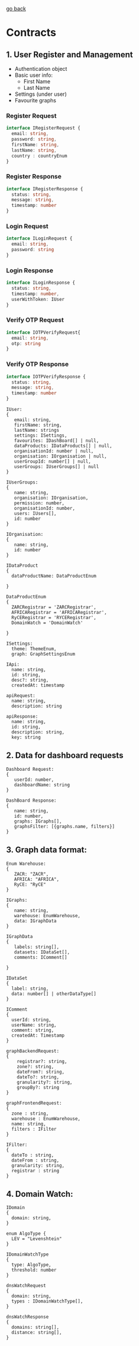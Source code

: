 [go back](readme.md)

# Contracts
## 1. User Register and Management
  - Authentication object
  - Basic user info:
     - First Name
     - Last Name
  - Settings (under user)
  - Favourite graphs

### Register Request
```ts
interface IRegisterRequest {
  email: string,
  password: string,
  firstName: string,
  lastName: string,
  country : countryEnum
}
```
### Register Response
```ts
interface IRegisterResponse {
  status: string,
  message: string,
  timestamp: number
}
```
### Login Request
```ts
interface ILoginRequest {
  email: string,
  password: string
}
```
### Login Response
```ts
interface ILoginResponse {
  status: string,
  timestamp: number,
  userWithToken: IUser
}
```
### Verify OTP Request
```ts
interface IOTPVerifyRequest{
  email: string,
  otp: string
}
```
### Verify OTP Response
```ts
interface IOTPVerifyResponse {
  status: string,
  message: string,
  timestamp: number
}
```
```
IUser:
{
   email: string,
   firstName: string,
   lastName: strings
   settings: ISettings,
   favourites: IDashBoard[] | null,
   dataProducts: IDataProducts[] | null,
   organisationId: number | null,
   organisation: IOrganisation | null,
   userGroupId: number[] | null,
   userGroups: IUserGroups[] | null
}

```
```
IUserGroups:
{
   name: string,
   organisation: IOrganisation,
   permission: number,
   organisationId: number,
   users: IUsers[],
   id: number
}
```
```
IOrganisation:
{
   name: string,
   id: number
}
```
```
IDataProduct
{
  dataProductName: DataProductEnum

}
```
```
DataProductEnum
{
  ZARCRegistrar = 'ZARCRegistrar',
  AFRICARegistrar = 'AFRICARegistrar',
  RyCERegistrar = 'RYCERegistrar',
  DomainWatch = 'DomainWatch'
  
}
```
```
ISettings:
  theme: ThemeEnum,
  graph: GraphSettingsEnum
```
```
IApi:
  name: string,
  id: string,
  desc?: string,
  createdAt: timestamp
```
```
apiRequest:
  name: string,
  description: string
```
```
apiResponse:
  name: string,
  id: string,
  description: string,
  key: string
```
## 2. Data for dashboard requests 
```
Dashboard Request:
{
   userId: number,
   dashboardName: string
}
```
```
DashBoard Response:
{
   name: string,
   id: number,
   graphs: IGraphs[],
   graphsFilter: [{graphs.name, filters}]
}
```
## 3. Graph data format:
```
Enum Warehouse:
{
   ZACR: "ZACR",
   AFRICA: "AFRICA",
   RyCE: "RyCE"
}
```
```
IGraphs:
{
   name: string,
   warehouse: EnumWarehouse,
   data: IGraphData
}
```
```
IGraphData
{
   labels: string[],
   datasets: IDataSet[],
   comments: IComment[]
   
}
```
```
IDataSet
{
  label: string,
  data: number[] | otherDataType[]
}
```
```
IComment
{
  userId: string,
  userName: string,
  comment: string,
  createdAt: Timestamp
}
```
```
graphBackendRequest:
{
    registrar?: string,
    zone?: string,
    dateFrom?: string,
    dateTo?: string,
    granularity?: string,
    groupBy?: string
}
```
```
graphFrontendRequest:
{
  zone : string,
  warehouse : EnumWarehouse,
  name: string,
  filters : IFilter
}
```
```
IFilter:
{
  dateTo : string,
  dateFrom : string,
  granularity: string,
  registrar : string
}
```
## 4. Domain Watch:
```
IDomain
{
  domain: string,
}
```
```
enum AlgoType {
  LEV = "Levenshtein"
}
```
```
IDomainWatchType
{
  type: AlgoType,
  threshold: number
}
```
```
dnsWatchRequest
{
  domain: string,
  types : IDomainWatchType[],
}
```
```
dnsWatchResponse
{
  domains: string[],
  distance: string[],
}
```
